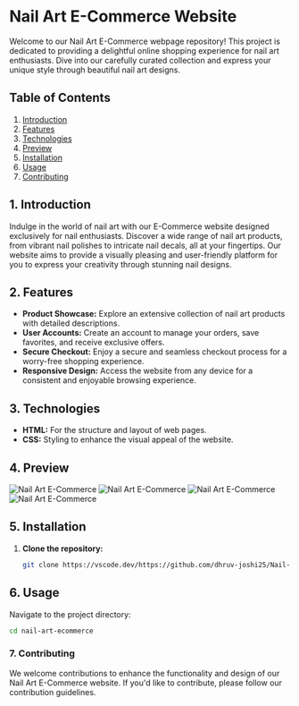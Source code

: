 # Nail Art E-Commerce Website

Welcome to our Nail Art E-Commerce webpage repository! This project is dedicated to providing a delightful online shopping experience for nail art enthusiasts. Dive into our carefully curated collection and express your unique style through beautiful nail art designs.

## Table of Contents

1. [Introduction](#introduction)
2. [Features](#features)
3. [Technologies](#technologies)
4. [Preview](#preview)
5. [Installation](#installation)
6. [Usage](#usage)
7. [Contributing](#contributing)

## 1. Introduction

Indulge in the world of nail art with our E-Commerce website designed exclusively for nail enthusiasts. Discover a wide range of nail art products, from vibrant nail polishes to intricate nail decals, all at your fingertips. Our website aims to provide a visually pleasing and user-friendly platform for you to express your creativity through stunning nail designs.

## 2. Features

- **Product Showcase:** Explore an extensive collection of nail art products with detailed descriptions.
- **User Accounts:** Create an account to manage your orders, save favorites, and receive exclusive offers.
- **Secure Checkout:** Enjoy a secure and seamless checkout process for a worry-free shopping experience.
- **Responsive Design:** Access the website from any device for a consistent and enjoyable browsing experience.

## 3. Technologies

- **HTML:** For the structure and layout of web pages.
- **CSS:** Styling to enhance the visual appeal of the website.

## 4. Preview

![Nail Art E-Commerce](preview1.png)
![Nail Art E-Commerce](preview2.png)
![Nail Art E-Commerce](preview3.png)
![Nail Art E-Commerce](preview4.png)


## 5. Installation

1. **Clone the repository:**

   ```bash
   git clone https://vscode.dev/https://github.com/dhruv-joshi25/Nail-art-Ecommerce-webpage

## 6. Usage

Navigate to the project directory:

```bash
cd nail-art-ecommerce
```
### 7. Contributing
We welcome contributions to enhance the functionality and design of our Nail Art E-Commerce website. If you'd like to contribute, please follow our contribution guidelines.
